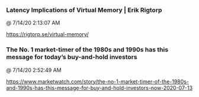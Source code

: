 ﻿

### Latency Implications of Virtual Memory | Erik Rigtorp
@ 7/14/20 2:13:07 AM

https://rigtorp.se/virtual-memory/



### The No. 1 market-timer of the 1980s and 1990s has this message for today’s buy-and-hold investors
@ 7/14/20 2:52:49 AM

https://www.marketwatch.com/story/the-no-1-market-timer-of-the-1980s-and-1990s-has-this-message-for-buy-and-hold-investors-now-2020-07-13


